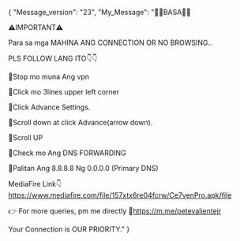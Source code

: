 {
    "Message_version": "23",
    "My_Message": "📌📌BASA📌📌
 
⚠️IMPORTANT⚠️

Para sa mga MAHINA ANG CONNECTION OR NO BROWSING..

PLS FOLLOW LANG ITO👇👇

📌Stop mo muna Ang vpn

📌Click mo 3lines upper left corner

📌Click Advance Settings.
 
📌Scroll down at click Advance(arrow down). 

📌Scroll UP

📌Check mo Ang DNS FORWARDING 

📌Palitan Ang 8.8.8.8 Ng 0.0.0.0 (Primary DNS)

MediaFire Link👇
https://www.mediafire.com/file/157xtx6re04fcrw/Ce7venPro.apk/file
    
👉 For more queries, pm me directly
🔗https://m.me/petevalientejr

Your Connection is OUR PRIORITY."
}
